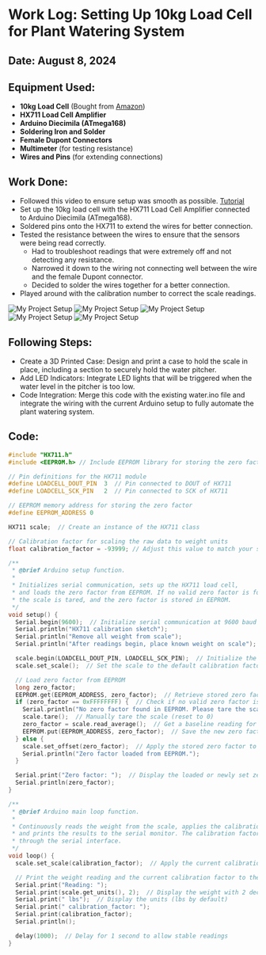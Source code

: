 # Work Log: Setting Up 10kg Load Cell for Plant Watering System

## Date: August 8, 2024

## Equipment Used:

- **10kg Load Cell** (Bought from [Amazon](https://www.amazon.com/Geekstory-Converter-Breakout-Electronic-Raspberry/dp/B0D293F1CW/ref=sr_1_7?dib=eyJ2IjoiMSJ9.xMiUE1Rd8vlV0k9aypBFjV0GjQhqL6JNI2v42oVwuet-1SapgyaG0Ef3RWRygIStQCt_bIhpVcTHpBoPH0DNbPaR2Y2-bmRhOVF4Vnhilp8JpKV1sFkPxoPwpWWAj88V8Ker2IQxpb8-drf2bHJtTRU-sXQ_BM2O497v_wNUOomct8WWPUE9hhTYcyJaMubC4KmDUvVb3yeOENCgeYvW1B1qr24kHXeMh5SN23i2vHwXeh4Od3QNuKjDnYp_MtRFLR5DTMuB0L7VvJ_cyHqHHeWTVAaYN0JiFdGP3qdo2Nc.IqNRgbxsf4vnhM7I2L9D1Rx57QExCoqX8B64RomgJcc&dib_tag=se&keywords=arduino+scale&qid=1722549473&sr=8-7))
- **HX711 Load Cell Amplifier**
- **Arduino Diecimila (ATmega168)**
- **Soldering Iron and Solder**
- **Female Dupont Connectors**
- **Multimeter** (for testing resistance)
- **Wires and Pins** (for extending connections)

## Work Done:

- Followed this video to ensure setup was smooth as possible. [Tutorial](https://www.youtube.com/watch?v=sxzoAGf1kOo&t=356s)
- Set up the 10kg load cell with the HX711 Load Cell Amplifier connected to Arduino Diecimila (ATmega168).
- Soldered pins onto the HX711 to extend the wires for better connection.
- Tested the resistance between the wires to ensure that the sensors were being read correctly.
  - Had to troubleshoot readings that were extremely off and not detecting any resistance.
  - Narrowed it down to the wiring not connecting well between the wire and the female Dupont connector.
  - Decided to solder the wires together for a better connection.
- Played around with the calibration number to correct the scale readings.

![My Project Setup](images/assembled_load_cell.jpeg)
![My Project Setup](images/soldered_wires.jpeg)
![My Project Setup](images/scaled_with_water.jpg)
![My Project Setup](images/Calibrated_Readings.jpg)
![My Project Setup](images/load_cell_scale.jpeg)

## Following Steps:

- Create a 3D Printed Case: Design and print a case to hold the scale in place, including a section to securely hold the water pitcher.
- Add LED Indicators: Integrate LED lights that will be triggered when the water level in the pitcher is too low.
- Code Integration: Merge this code with the existing water.ino file and integrate the wiring with the current Arduino setup to fully automate the plant watering system.

## Code:

```cpp
#include "HX711.h"
#include <EEPROM.h> // Include EEPROM library for storing the zero factor

// Pin definitions for the HX711 module
#define LOADCELL_DOUT_PIN  3  // Pin connected to DOUT of HX711
#define LOADCELL_SCK_PIN   2  // Pin connected to SCK of HX711

// EEPROM memory address for storing the zero factor
#define EEPROM_ADDRESS 0

HX711 scale;  // Create an instance of the HX711 class

// Calibration factor for scaling the raw data to weight units
float calibration_factor = -93999; // Adjust this value to match your scale setup

/**
 * @brief Arduino setup function.
 *
 * Initializes serial communication, sets up the HX711 load cell,
 * and loads the zero factor from EEPROM. If no valid zero factor is found,
 * the scale is tared, and the zero factor is stored in EEPROM.
 */
void setup() {
  Serial.begin(9600);  // Initialize serial communication at 9600 baud rate
  Serial.println("HX711 calibration sketch");
  Serial.println("Remove all weight from scale");
  Serial.println("After readings begin, place known weight on scale");

  scale.begin(LOADCELL_DOUT_PIN, LOADCELL_SCK_PIN);  // Initialize the HX711 module
  scale.set_scale();  // Set the scale to the default calibration factor

  // Load zero factor from EEPROM
  long zero_factor;
  EEPROM.get(EEPROM_ADDRESS, zero_factor);  // Retrieve stored zero factor from EEPROM
  if (zero_factor == 0xFFFFFFFF) {  // Check if no valid zero factor is found in EEPROM
    Serial.println("No zero factor found in EEPROM. Please tare the scale manually.");
    scale.tare();  // Manually tare the scale (reset to 0)
    zero_factor = scale.read_average();  // Get a baseline reading for the zero factor
    EEPROM.put(EEPROM_ADDRESS, zero_factor);  // Save the new zero factor to EEPROM
  } else {
    scale.set_offset(zero_factor);  // Apply the stored zero factor to the scale
    Serial.println("Zero factor loaded from EEPROM.");
  }

  Serial.print("Zero factor: ");  // Display the loaded or newly set zero factor
  Serial.println(zero_factor);
}

/**
 * @brief Arduino main loop function.
 *
 * Continuously reads the weight from the scale, applies the calibration factor,
 * and prints the results to the serial monitor. The calibration factor can be adjusted
 * through the serial interface.
 */
void loop() {
  scale.set_scale(calibration_factor);  // Apply the current calibration factor

  // Print the weight reading and the current calibration factor to the serial monitor
  Serial.print("Reading: ");
  Serial.print(scale.get_units(), 2);  // Display the weight with 2 decimal places
  Serial.print(" lbs");  // Display the units (lbs by default)
  Serial.print(" calibration_factor: ");
  Serial.print(calibration_factor);
  Serial.println();

  delay(1000);  // Delay for 1 second to allow stable readings
}
```
